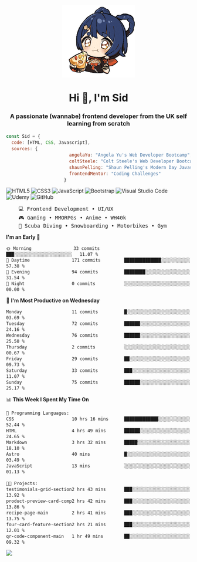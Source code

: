<p align="center">
<img align="center" src="imgs/HuTaoPizza.gif" alt="Logo">
</p>
<h1 align="center">Hi 👋, I'm Sid</h1>
<h3 align="center">A passionate (wannabe) frontend developer from the UK self learning from scratch</h3>


```javascript
const Sid = {
  code: [HTML, CSS, Javascript],
  sources: {
                        angelaYu: "Angela Yu's Web Developer Bootcamp",
                        coltSteele: "Colt Steele's Web Developer Bootcamp",
                        shaunPelling: "Shaun Pelling's Modern Day Javascript",
                        frontendMentor: "Coding Challenges"
                      }
```

![HTML5](https://img.shields.io/badge/html5-%23E34F26.svg?style=for-the-badge&logo=html5&logoColor=white)
![CSS3](https://img.shields.io/badge/css3-%231572B6.svg?style=for-the-badge&logo=css3&logoColor=white)
![JavaScript](https://img.shields.io/badge/javascript-%23323330.svg?style=for-the-badge&logo=javascript&logoColor=%23F7DF1E)
![Bootstrap](https://img.shields.io/badge/bootstrap-%238511FA.svg?style=for-the-badge&logo=bootstrap&logoColor=white)
![Visual Studio Code](https://img.shields.io/badge/Visual%20Studio%20Code-0078d7.svg?style=for-the-badge&logo=visual-studio-code&logoColor=white)
![Udemy](https://img.shields.io/badge/Udemy-A435F0?style=for-the-badge&logo=Udemy&logoColor=white)
![GitHub](https://img.shields.io/badge/github-%23121011.svg?style=for-the-badge&logo=github&logoColor=white)

<pre>
    💻 Frontend Development • UI/UX 
    🎮 Gaming • MMORPGs • Anime • WH40k
    💪 Scuba Diving • Snowboarding • Motorbikes • Gym
</pre>

<!--START_SECTION:waka-->
**I'm an Early 🐤** 

```text
🌞 Morning                33 commits          ███░░░░░░░░░░░░░░░░░░░░░░   11.07 % 
🌆 Daytime                171 commits         ██████████████░░░░░░░░░░░   57.38 % 
🌃 Evening                94 commits          ████████░░░░░░░░░░░░░░░░░   31.54 % 
🌙 Night                  0 commits           ░░░░░░░░░░░░░░░░░░░░░░░░░   00.00 % 
```
📅 **I'm Most Productive on Wednesday** 

```text
Monday                   11 commits          █░░░░░░░░░░░░░░░░░░░░░░░░   03.69 % 
Tuesday                  72 commits          ██████░░░░░░░░░░░░░░░░░░░   24.16 % 
Wednesday                76 commits          ██████░░░░░░░░░░░░░░░░░░░   25.50 % 
Thursday                 2 commits           ░░░░░░░░░░░░░░░░░░░░░░░░░   00.67 % 
Friday                   29 commits          ██░░░░░░░░░░░░░░░░░░░░░░░   09.73 % 
Saturday                 33 commits          ███░░░░░░░░░░░░░░░░░░░░░░   11.07 % 
Sunday                   75 commits          ██████░░░░░░░░░░░░░░░░░░░   25.17 % 
```


📊 **This Week I Spent My Time On** 

```text
💬 Programming Languages: 
CSS                      10 hrs 16 mins      █████████████░░░░░░░░░░░░   52.44 % 
HTML                     4 hrs 49 mins       ██████░░░░░░░░░░░░░░░░░░░   24.65 % 
Markdown                 3 hrs 32 mins       █████░░░░░░░░░░░░░░░░░░░░   18.10 % 
Astro                    40 mins             █░░░░░░░░░░░░░░░░░░░░░░░░   03.49 % 
JavaScript               13 mins             ░░░░░░░░░░░░░░░░░░░░░░░░░   01.13 % 

🐱‍💻 Projects: 
testimonials-grid-section2 hrs 43 mins       ███░░░░░░░░░░░░░░░░░░░░░░   13.92 % 
product-preview-card-comp2 hrs 42 mins       ███░░░░░░░░░░░░░░░░░░░░░░   13.86 % 
recipe-page-main         2 hrs 41 mins       ███░░░░░░░░░░░░░░░░░░░░░░   13.75 % 
four-card-feature-section2 hrs 21 mins       ███░░░░░░░░░░░░░░░░░░░░░░   12.01 % 
qr-code-component-main   1 hr 49 mins        ██░░░░░░░░░░░░░░░░░░░░░░░   09.32 % 
```


<!--END_SECTION:waka-->

<a href="">![](https://komarev.com/ghpvc/?username=sedaryildirim&style=for-the-badge)</a>
